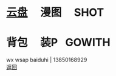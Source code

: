 # [云盘](https://pan.baidu.com/s/1S5NUrdHv3ot61Xh8h3Jshg)      漫图      SHOT<br /> 
# 背包     装P    GOWITH
wx wsap baiduhi | 13850168929 <br />
[返回](https://myio.github.io/)
